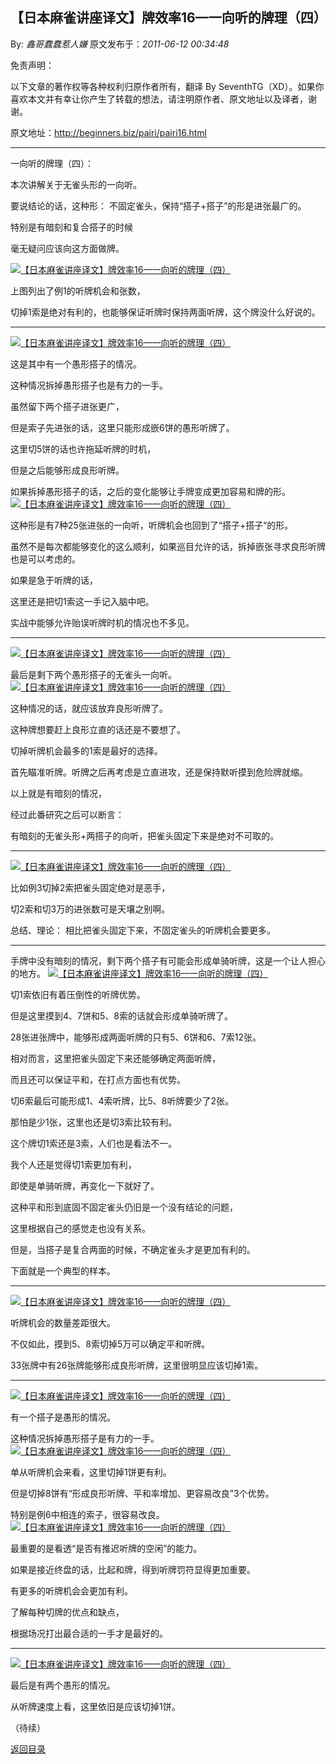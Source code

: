 ## 【日本麻雀讲座译文】牌效率16—一向听的牌理（四）

By: *鑫哥蠢蠢惹人嫌* 原文发布于：*2011-06-12 00:34:48*

免责声明：

以下文章的著作权等各种权利归原作者所有，翻译 By
SeventhTG（XD）。如果你喜欢本文并有幸让你产生了转载的想法，请注明原作者、原文地址以及译者，谢谢。

原文地址：http://beginners.biz/pairi/pairi16.html

------------------------------------------------------------------------------------

一向听的牌理（四）：

本次讲解关于无雀头形的一向听。

要说结论的话，这种形：
不固定雀头，保持“搭子+搭子”的形是进张最广的。

特别是有暗刻和复合搭子的时候

毫无疑问应该向这方面做牌。

[![【日本麻雀讲座译文】牌效率16&mdash;一向听的牌理（四）](http://s5.sinaimg.cn/middle/7f78b76fxa5726c0ea174&amp;690)](http://photo.blog.sina.com.cn/showpic.html#blogid=7f78b76f0100sgmh&url=http://s5.sinaimg.cn/orignal/7f78b76fxa5726c0ea174)

上图列出了例1的听牌机会和张数，

切掉1索是绝对有利的，也能够保证听牌时保持两面听牌，这个牌没什么好说的。

------------------------------------------------------------------------------------
[![【日本麻雀讲座译文】牌效率16&mdash;一向听的牌理（四）](http://s7.sinaimg.cn/middle/7f78b76fxa57279c8aa06&amp;690)](http://photo.blog.sina.com.cn/showpic.html#blogid=7f78b76f0100sgmh&url=http://s7.sinaimg.cn/orignal/7f78b76fxa57279c8aa06)

这是其中有一个愚形搭子的情况。

这种情况拆掉愚形搭子也是有力的一手。

虽然留下两个搭子进张更广，

但是索子先进张的话，这里只能形成嵌6饼的愚形听牌了。

这里切5饼的话也许拖延听牌的时机，

但是之后能够形成良形听牌。

如果拆掉愚形搭子的话，之后的变化能够让手牌变成更加容易和牌的形。
[![【日本麻雀讲座译文】牌效率16&mdash;一向听的牌理（四）](http://s3.sinaimg.cn/middle/7f78b76fxa5728eb97462&amp;690)](http://photo.blog.sina.com.cn/showpic.html#blogid=7f78b76f0100sgmh&url=http://s3.sinaimg.cn/orignal/7f78b76fxa5728eb97462)

这种形是有7种25张进张的一向听，听牌机会也回到了“搭子+搭子”的形。

虽然不是每次都能够变化的这么顺利，如果巡目允许的话，拆掉嵌张寻求良形听牌也是可以考虑的。

如果是急于听牌的话，

这里还是把切1索这一手记入脑中吧。

实战中能够允许贻误听牌时机的情况也不多见。

------------------------------------------------------------------------------------
[![【日本麻雀讲座译文】牌效率16&mdash;一向听的牌理（四）](http://s15.sinaimg.cn/middle/7f78b76fxa572a0e9da9e&amp;690)](http://photo.blog.sina.com.cn/showpic.html#blogid=7f78b76f0100sgmh&url=http://s15.sinaimg.cn/orignal/7f78b76fxa572a0e9da9e)

最后是剩下两个愚形搭子的无雀头一向听。
[![【日本麻雀讲座译文】牌效率16&mdash;一向听的牌理（四）](http://s3.sinaimg.cn/middle/7f78b76fxa572a3d61852&amp;690)](http://photo.blog.sina.com.cn/showpic.html#blogid=7f78b76f0100sgmh&url=http://s3.sinaimg.cn/orignal/7f78b76fxa572a3d61852)

这种情况的话，就应该放弃良形听牌了。

这种牌想要赶上良形立直的话还是不要想了。

切掉听牌机会最多的1索是最好的选择。

首先瞄准听牌。听牌之后再考虑是立直进攻，还是保持默听摸到危险牌就缩。

以上就是有暗刻的情况，

经过此番研究之后可以断言：

有暗刻的无雀头形+两搭子的向听，把雀头固定下来是绝对不可取的。

------------------------------------------------------------------------------------
[![【日本麻雀讲座译文】牌效率16&mdash;一向听的牌理（四）](http://s10.sinaimg.cn/middle/7f78b76fx76f1e14e8529&amp;690)](http://photo.blog.sina.com.cn/showpic.html#blogid=7f78b76f0100sgmh&url=http://s10.sinaimg.cn/orignal/7f78b76fx76f1e14e8529)

比如例3切掉2索把雀头固定绝对是恶手，

切2索和切3万的进张数可是天壤之别啊。

总结、理论：
相比把雀头固定下来，不固定雀头的听牌机会要更多。

------------------------------------------------------------------------------------

手牌中没有暗刻的情况，剩下两个搭子有可能会形成单骑听牌，这是一个让人担心的地方。
[![【日本麻雀讲座译文】牌效率16&mdash;一向听的牌理（四）](http://s16.sinaimg.cn/middle/7f78b76fxa572e0e10bbf&amp;690)](http://photo.blog.sina.com.cn/showpic.html#blogid=7f78b76f0100sgmh&url=http://s16.sinaimg.cn/orignal/7f78b76fxa572e0e10bbf)

切1索依旧有着压倒性的听牌优势。

但是这里摸到4、7饼和5、8索的话就会形成单骑听牌了。

28张进张牌中，能够形成两面听牌的只有5、6饼和6、7索12张。

相对而言，这里把雀头固定下来还能够确定两面听牌，

而且还可以保证平和，在打点方面也有优势。

切6索最后可能形成1、4索听牌，比5、8听牌要少了2张。

那怕是少1张，这里也还是切3索比较有利。

这个牌切1索还是3索，人们也是看法不一。

我个人还是觉得切1索更加有利，

即使是单骑听牌，再变化一下就好了。

这种平和形到底固不固定雀头仍旧是一个没有结论的问题，

这里根据自己的感觉走也没有关系。

但是，当搭子是复合两面的时候，不确定雀头才是更加有利的。

下面就是一个典型的样本。

------------------------------------------------------------------------------------
[![【日本麻雀讲座译文】牌效率16&mdash;一向听的牌理（四）](http://s13.sinaimg.cn/middle/7f78b76fxa5730d2fcc5c&amp;690)](http://photo.blog.sina.com.cn/showpic.html#blogid=7f78b76f0100sgmh&url=http://s13.sinaimg.cn/orignal/7f78b76fxa5730d2fcc5c)

听牌机会的数量差距很大。

不仅如此，摸到5、8索切掉5万可以确定平和听牌。

33张牌中有26张牌能够形成良形听牌，这里很明显应该切掉1索。

------------------------------------------------------------------------------------
[![【日本麻雀讲座译文】牌效率16&mdash;一向听的牌理（四）](http://s13.sinaimg.cn/middle/7f78b76fxa573165206dc&amp;690)](http://photo.blog.sina.com.cn/showpic.html#blogid=7f78b76f0100sgmh&url=http://s13.sinaimg.cn/orignal/7f78b76fxa573165206dc)

有一个搭子是愚形的情况。

这种情况拆掉愚形搭子是有力的一手。
[![【日本麻雀讲座译文】牌效率16&mdash;一向听的牌理（四）](http://s10.sinaimg.cn/middle/7f78b76fxa5731adfb569&amp;690)](http://photo.blog.sina.com.cn/showpic.html#blogid=7f78b76f0100sgmh&url=http://s10.sinaimg.cn/orignal/7f78b76fxa5731adfb569)

单从听牌机会来看，这里切掉1饼更有利。

但是切掉8饼有“形成良形听牌、平和率增加、更容易改良”3个优势。

特别是例6中相连的索子，很容易改良。
[![【日本麻雀讲座译文】牌效率16&mdash;一向听的牌理（四）](http://s13.sinaimg.cn/middle/7f78b76fxa57331e4d27c&amp;690)](http://photo.blog.sina.com.cn/showpic.html#blogid=7f78b76f0100sgmh&url=http://s13.sinaimg.cn/orignal/7f78b76fxa57331e4d27c)

最重要的是看透“是否有推迟听牌的空闲”的能力。

如果是接近终盘的话，比起和牌，得到听牌罚符显得更加重要。

有更多的听牌机会会更加有利。

了解每种切牌的优点和缺点，

根据场况打出最合适的一手才是最好的。

------------------------------------------------------------------------------------
[![【日本麻雀讲座译文】牌效率16&mdash;一向听的牌理（四）](http://s6.sinaimg.cn/middle/7f78b76fxa5734b939525&amp;690)](http://photo.blog.sina.com.cn/showpic.html#blogid=7f78b76f0100sgmh&url=http://s6.sinaimg.cn/orignal/7f78b76fxa5734b939525)

最后是有两个愚形的情况。

从听牌速度上看，这里依旧是应该切掉1饼。

（待续）

[返回目录](index.html)
